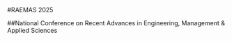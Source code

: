 #RAEMAS 2025

##National Conference on Recent Advances in Engineering, Management & Applied Sciences